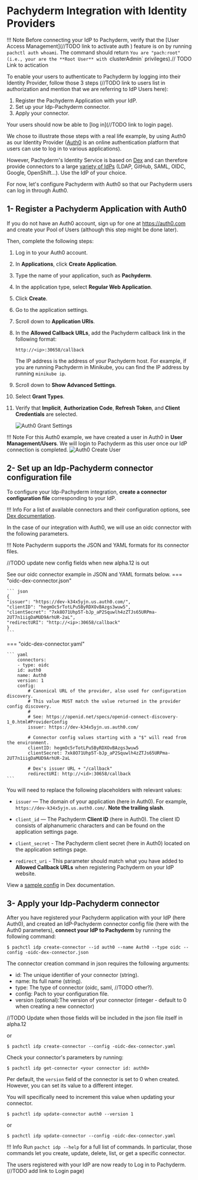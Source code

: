 # Pachyderm Integration with Identity Providers

!!! Note
    Before connecting your IdP to Pachyderm, verify that
    the [User Access Management](//TODO link to activate auth ) feature is on by running `pachctl auth whoami`.
    The command should return `You are "pach:root"
    (i.e., your are the **Root User** with `clusterAdmin` privileges).// TODO Link to  actication

To enable your users to authenticate to Pachyderm by logging into their Identity Provider,
follow those 3 steps (//TODO link to users list in authorization and mention that we are referring to IdP Users here):

1. Register the Pachyderm Application with your IdP.
1. Set up your Idp-Pachyderm connector.
1. Apply your connector.

Your users should now be able to [log in](//TODO link to login page).

We chose to illustrate those steps with a real life example, 
by using Auth0 as our Identity Provider ([Auth0](https://auth0.com/) is an online authentication platform that
users can use to log in to various applications).

However, Pachyderm's Identity Service is based on [Dex](https://dexidp.io/docs/) 
and can therefore provide connectors to a large [variety of IdPs](https://dexidp.io/docs/connectors/) (LDAP, GitHub, SAML, OIDC, Google, OpenShift...). 
Use the IdP of your choice.

For now, let's configure Pachyderm with Auth0 so that our
Pachyderm users can log in through Auth0.

## 1- Register a Pachyderm Application with Auth0
If you do not have an Auth0 account, sign up for one
at https://auth0.com and create your Pool of Users 
(although this step might be done later).

Then, complete the following steps:

1. Log in to your Auth0 account.
1. In **Applications**, click **Create Application**.
1. Type the name of your application, such as **Pachyderm**.
1. In the application type, select **Regular Web Application**.
1. Click **Create**.
1. Go to the application settings.
1. Scroll down to **Application URIs**.
1. In the **Allowed Callback URLs**, add the Pachyderm callback link in the
   following format:

    ```
    http://<ip>:30658/callback
    ```

    The IP address is the address of your Pachyderm host. For example,
    if you are running Pachyderm in Minikube, you can find the IP
    address by running `minikube ip`. 

1. Scroll down to **Show Advanced Settings**.
1. Select **Grant Types**.
1. Verify that **Implicit**, **Authorization Code**, **Refresh Token**, and
    **Client Credentials** are selected.

   ![Auth0 Grant Settings](../images/auth0-grant-settings.png)

!!! Note
    For this Auth0 example, we have created a user in Auth0 in **User Management/Users**.
    We will login to Pachyderm as this user once our IdP connection is completed.
    ![Auth0 Create User](../images/auth0-create-user.png)

## 2- Set up an Idp-Pachyderm connector configuration file
To configure your Idp-Pachyderm integration, **create a connector configuration file** corresponding to your IdP. 

!!! Info
    For a list of available connectors and their configuration options, see [Dex documentation](https://dexidp.io/docs/connectors/).

In the case of our integration with Auth0, we will use an oidc connector with the following parameters.

!!! Note
    Pachyderm supports the JSON and YAML formats for its connector files. 

//TODO update new config fields when new alpha.12 is out

See our oidc connector example in JSON and YAML formats below.
=== "oidc-dex-connector.json"

    ``` json
    {
    "issuer": "https://dev-k34x5yjn.us.auth0.com/",
    "clientID": "hegmOc5rTotLPu5ByRDXOvBAzgs3wuw5",
    "clientSecret": "7xk8O71Uhp5T-bJp_aP2Squwlh4zZTJs65URPma-2UT7n1iigDaMUD9ArhUR-2aL",
    "redirectURI": "http://<ip>:30658/callback"
    }
    ```

=== "oidc-dex-connector.yaml"

    ``` yaml
        connectors:
        - type: oidc
        id: auth0
        name: Auth0
        version: 1
        config:
            # Canonical URL of the provider, also used for configuration discovery.
            # This value MUST match the value returned in the provider config discovery.
            #
            # See: https://openid.net/specs/openid-connect-discovery-1_0.html#ProviderConfig
            issuer: https://dev-k34x5yjn.us.auth0.com/

            # Connector config values starting with a "$" will read from the environment.
            clientID: hegmOc5rTotLPu5ByRDXOvBAzgs3wuw5
            clientSecret: 7xk8O71Uhp5T-bJp_aP2Squwlh4zZTJs65URPma-2UT7n1iigDaMUD9ArhUR-2aL

            # Dex's issuer URL + "/callback"
            redirectURI: http://<id>:30658/callback
    ```

You will need to replace the following placeholders with relevant values:

- `issuer` — The domain of your application (here in Auth0). For example,
`https://dev-k34x5yjn.us.auth0.com/`. **Note the trailing slash**.

- `client_id` — The Pachyderm **Client ID** (here in Auth0). The client ID
consists of alphanumeric characters and can be found on the application
settings page.

- `client_secret` - The Pachyderm client secret (here in Auth0) located
on the application settings page.

- `redirect_uri` - This parameter should match what you have added
to **Allowed Callback URLs** when registering Pachyderm on your IdP website.

View a [sample config](https://dexidp.io/docs/connectors/oidc/) in Dex documentation.

## 3- Apply your Idp-Pachyderm connector
After you have registered your Pachyderm application with your IdP (here Auth0), 
and created an IdP-Pachyderm connector config file (here with the Auth0 parameters), **connect your IdP to Pachyderm** by running the following command:

```shell
$ pachctl idp create-connector --id auth0 --name Auth0 --type oidc --config -oidc-dex-connector.json
```
The connector creation command in json requires the following arguments:
- id: The unique identifier of your connector (string).
- name: Its full name (string).
- type: The type of connector (oidc, saml,    //TODO other?). 
- config: Pach to your configuration file.
- version (optional):The version of your connector (integer - default to 0 when creating a new connector)

//TODO Update when those fields will be included in the json file itself in alpha.12

or
```shell
$ pachctl idp create-connector --config -oidc-dex-connector.yaml
```
Check your connector's parameters by running:
```shell
$ pachctl idp get-connector <your connector id: auth0>
```

Per default, the `version` field of the connector is set to 0 when created.
However, you can set its value to a different integer.

You will specifically need to increment this value when updating your connector.
```shell
$ pachctl idp update-connector auth0 --version 1
```
or
```shell
$ pachctl idp update-connector --config -oidc-dex-connector.yaml
```
!!! Info
    Run `pachct idp --help` for a full list of commands.
    In particular, those commands let you create, update, delete, list, or get a specific connector.

The users registered with your IdP are now ready to Log in to Pachyderm. (//TODO add link to Login page)